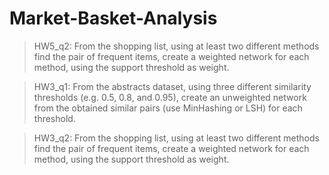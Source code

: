 # Market-Basket-Analysis

> HW5_q2: From the shopping list, using at least two different methods find the pair of frequent items, create a weighted network for each method, using the support threshold as weight.

> HW3_q1: From the abstracts dataset, using three different similarity thresholds (e.g. 0.5, 0.8, and 0.95), create an unweighted network from the obtained similar pairs (use MinHashing or LSH) for each threshold.

> HW3_q2: From the shopping list, using at least two different methods find the pair of frequent items, create a weighted network for each method, using the support threshold as weight. 
